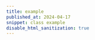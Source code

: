 ```yaml
---
title: example
published_at: 2024-04-17
snippet: class example
disable_html_sanitization: true
---
```

<script src="scripts/c2.min.js"></script>

<canvas id="c2_example"></canvas>

<script>
// from https://c2js.org/examples.html
// by Ren Yuan

const renderer = new c2.Renderer (document.getElementById ('c2_example'))
resize ()

renderer.background ('#cccccc')
let random = new c2.Random ()

class Agent extends c2.Point {
    constructor() {
        let x = random.next (renderer.width)
        let y = random.next (renderer.height)
        super (x, y)

        this.vx = random.next (-2, 2)
        this.vy = random.next (-2, 2)
    }

    update() {
        this.x += this.vx
        this.y += this.vy

        if (this.x < 0) {
            this.x = 0
            this.vx *= -1
        } else if (this.x > renderer.width) {
            this.x = renderer.width
            this.vx *= -1
        }
        if (this.y < 0) {
            this.y = 0
            this.vy *= -1
        } else if (this.y > renderer.height) {
            this.y = renderer.height
            this.vy *= -1
        }
    }

    display () {
        renderer.stroke ('#333333')
        renderer.lineWidth (5)
        renderer.point (this.x, this.y)
    }
}

let agents = new Array (20)
for (let i = 0; i < agents.length; i++) agents[i] = new Agent ()

let color = c2.Color.hsl (random.next (0, 30), random.next (30, 60), 60)

renderer.draw (() => {
    renderer.clear ()

    let convexHull = new c2.ConvexHull ()
    convexHull.compute (agents)
    let vertices = convexHull.vertices
    let region = convexHull.region

    renderer.stroke ('#333333')
    renderer.lineWidth (1)
    renderer.fill (color)
    renderer.polygon (region)

    for (let i = 0; i < agents.length; i++) {
        agents[i].display ()
        agents[i].update ()
    }
})


window.addEventListener ('resize', resize)
function resize () {
    let parent = renderer.canvas.parentElement
    renderer.size (parent.clientWidth, parent.clientWidth / 16 * 9)
}
</script>

